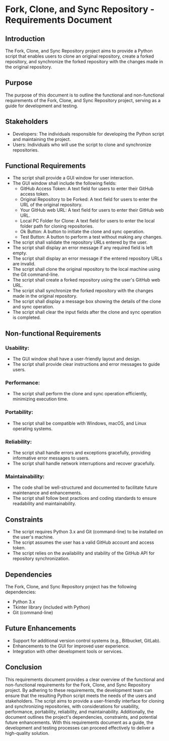 # Fork, Clone, and Sync Repository - Requirements Document

## Introduction
The Fork, Clone, and Sync Repository project aims to provide a Python script that enables users to clone an original repository, create a forked repository, and synchronize the forked repository with the changes made in the original repository.

## Purpose
The purpose of this document is to outline the functional and non-functional requirements of the Fork, Clone, and Sync Repository project, serving as a guide for development and testing.

## Stakeholders
- Developers: The individuals responsible for developing the Python script and maintaining the project.
- Users: Individuals who will use the script to clone and synchronize repositories.

## Functional Requirements
- The script shall provide a GUI window for user interaction.
- The GUI window shall include the following fields:
  - GitHub Access Token: A text field for users to enter their GitHub access token.
  - Original Repository to be Forked: A text field for users to enter the URL of the original repository.
  - Your GitHub web URL: A text field for users to enter their GitHub web URL.
  - Local PC Folder for Clone: A text field for users to enter the local folder path for cloning repositories.
  - Ok Button: A button to initiate the clone and sync operation.
  - Test Button: A button to perform a test without making any changes.
- The script shall validate the repository URLs entered by the user.
- The script shall display an error message if any required field is left empty.
- The script shall display an error message if the entered repository URLs are invalid.
- The script shall clone the original repository to the local machine using the Git command-line.
- The script shall create a forked repository using the user's GitHub web URL.
- The script shall synchronize the forked repository with the changes made in the original repository.
- The script shall display a message box showing the details of the clone and sync operation.
- The script shall clear the input fields after the clone and sync operation is completed.

## Non-functional Requirements
### Usability:
- The GUI window shall have a user-friendly layout and design.
- The script shall provide clear instructions and error messages to guide users.

### Performance:
- The script shall perform the clone and sync operation efficiently, minimizing execution time.

### Portability:
- The script shall be compatible with Windows, macOS, and Linux operating systems.

### Reliability:
- The script shall handle errors and exceptions gracefully, providing informative error messages to users.
- The script shall handle network interruptions and recover gracefully.

### Maintainability:
- The code shall be well-structured and documented to facilitate future maintenance and enhancements.
- The script shall follow best practices and coding standards to ensure readability and maintainability.

## Constraints
- The script requires Python 3.x and Git (command-line) to be installed on the user's machine.
- The script assumes the user has a valid GitHub account and access token.
- The script relies on the availability and stability of the GitHub API for repository synchronization.

## Dependencies
The Fork, Clone, and Sync Repository project has the following dependencies:
- Python 3.x
- Tkinter library (included with Python)
- Git (command-line)

## Future Enhancements
- Support for additional version control systems (e.g., Bitbucket, GitLab).
- Enhancements to the GUI for improved user experience.
- Integration with other development tools or services.

## Conclusion
This requirements document provides a clear overview of the functional and non-functional requirements for the Fork, Clone, and Sync Repository project. By adhering to these requirements, the development team can ensure that the resulting Python script meets the needs of the users and stakeholders. The script aims to provide a user-friendly interface for cloning and synchronizing repositories, with considerations for usability, performance, portability, reliability, and maintainability. Additionally, the document outlines the project's dependencies, constraints, and potential future enhancements. With this requirements document as a guide, the development and testing processes can proceed effectively to deliver a high-quality solution.
